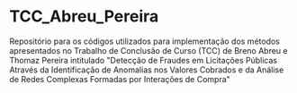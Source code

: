 # TCC_Abreu_Pereira
Repositório para os códigos utilizados para implementação dos métodos apresentados no Trabalho de Conclusão de Curso (TCC) de Breno Abreu e Thomaz Pereira intitulado "Detecção de Fraudes em Licitações Públicas Através da Identificação de Anomalias nos Valores Cobrados e da Análise de Redes Complexas Formadas por Interações de Compra"
